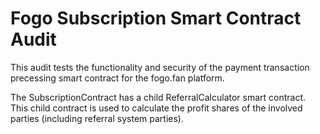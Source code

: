 # Fogo Subscription Smart Contract Audit

This audit tests the functionality and security of the payment transaction precessing smart contract for the fogo.fan platform. 

The SubscriptionContract has a child ReferralCalculator smart contract. This child contract is used to calculate the profit shares of the involved parties (including referral system parties). 
